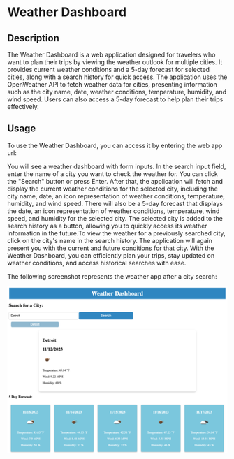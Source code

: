# Weather Dashboard

## Description

The Weather Dashboard is a web application designed for travelers who want to plan their trips by viewing the weather outlook for multiple cities. It provides current weather conditions and a 5-day forecast for selected cities, along with a search history for quick access. The application uses the OpenWeather API to fetch weather data for cities, presenting information such as the city name, date, weather conditions, temperature, humidity, and wind speed. Users can also access a 5-day forecast to help plan their trips effectively.

## Usage

To use the Weather Dashboard, you can access it by entering the web app url: 

You will see a weather dashboard with form inputs. In the search input field, enter the name of a city you want to check the weather for. You can click the "Search" button or press Enter. After that, the application will fetch and display the current weather conditions for the selected city, including the city name, date, an icon representation of weather conditions, temperature, humidity, and wind speed. There will also be a 5-day forecast that displays the date, an icon representation of weather conditions, temperature, wind speed, and humidity for the selected city. The selected city is added to the search history as a button, allowing you to quickly access its weather information in the future.To view the weather for a previously searched city, click on the city's name in the search history. The application will again present you with the current and future conditions for that city. With the Weather Dashboard, you can efficiently plan your trips, stay updated on weather conditions, and access historical searches with ease.

The following screenshot represents the weather app after a city search: 

![Weather App Example](./assets/images/weather-city-result.png)